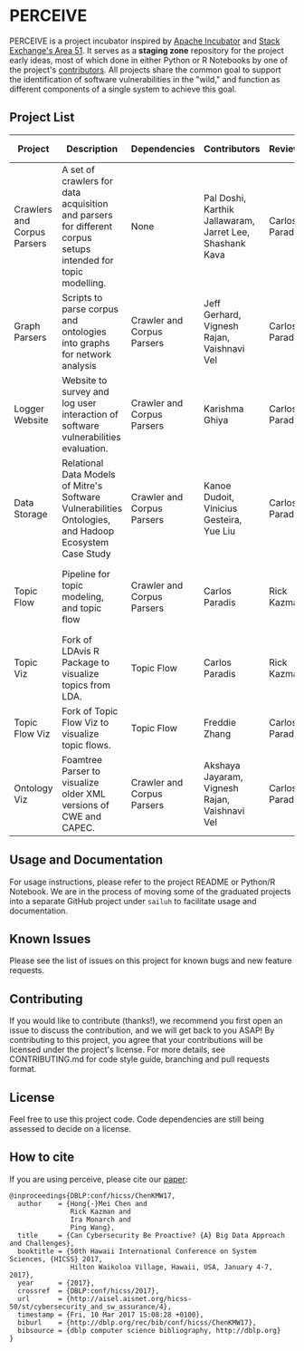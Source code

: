 # PERCEIVE

PERCEIVE is a project incubator inspired by [Apache Incubator](http://incubator.apache.org/) and [Stack Exchange's Area 51](https://area51.stackexchange.com/). It serves as a **staging zone** repository for the project early ideas, most of which done in either Python or R Notebooks by one of the project's [contributors](https://github.com/sailuh/perceive/graphs/contributors). All projects share the common goal to support the identification of software vulnerabilities in the "wild," and function as different components of a single system to achieve this goal. 

## Project List 

| Project                     | Description                                                                                                   | Dependencies               | Contributors                                  | Reviewer       | Semesters of Activity                          |
|-----------------------------|---------------------------------------------------------------------------------------------------------------|----------------------------|-----------------------------------------------|----------------|------------------------------------------------|
| Crawlers and Corpus Parsers | A set of crawlers for data acquisition and parsers for different corpus setups intended for topic modelling.  | None                       | Pal Doshi, Karthik Jallawaram, Jarret Lee, Shashank Kava     | Carlos Paradis | Fall 2016, Fall 2017                           |
| Graph Parsers               | Scripts to parse corpus and ontologies into graphs for network analysis                                       | Crawler and Corpus Parsers | Jeff Gerhard, Vignesh Rajan, Vaishnavi Vel    | Carlos Paradis | Spring 2017, Fall 2017                         |
| Logger Website              | Website to survey and log user interaction of software vulnerabilities evaluation.                            | Crawler and Corpus Parsers | Karishma Ghiya                                | Carlos Paradis | Spring 2017                                    |
| Data Storage                | Relational Data Models of Mitre's Software Vulnerabilities Ontologies, and Hadoop Ecosystem Case Study        | Crawler and Corpus Parsers | Kanoe Dudoit, Vinicius Gesteira, Yue Liu      | Carlos Paradis | Spring 2017, Fall 2017                         |
| Topic Flow                  | Pipeline for topic modeling, and topic flow                                                                   | Crawler and Corpus Parsers | Carlos Paradis                                | Rick Kazman    | Fall 2016, Spring 2017, Summer 2017, Fall 2017 |
| Topic Viz                   | Fork of LDAvis R Package to visualize topics from LDA.                                                        | Topic Flow                 | Carlos Paradis                                | Rick Kazman    | Fall 2017                                      |
| Topic Flow Viz              | Fork of Topic Flow Viz to visualize topic flows.                                                              | Topic Flow                 | Freddie Zhang                                 | Carlos Paradis | Fall 2017                                      |
| Ontology Viz                | Foamtree Parser to visualize older XML versions of CWE and CAPEC.                                             | Crawler and Corpus Parsers | Akshaya Jayaram, Vignesh Rajan, Vaishnavi Vel | Carlos Paradis | Spring 2017, Fall 2017                         |

## Usage and Documentation

For usage instructions, please refer to the project README or Python/R Notebook. We are in the process of moving some of the graduated projects into a separate GitHub project under `sailuh` to facilitate usage and documentation.

## Known Issues

Please see the list of issues on this project for known bugs and new feature requests.

## Contributing

If you would like to contribute (thanks!), we recommend you first open an issue to discuss the contribution, and we will get back to you ASAP! By contributing to this project, you agree that your contributions will be licensed under the project's license. For more details, see CONTRIBUTING.md for code style guide, branching and pull requests format.

## License

Feel free to use this project code. Code dependencies are still being assessed to decide on a license.

## How to cite 

If you are using perceive, please cite our [paper](https://scholarspace.manoa.hawaii.edu/bitstream/10125/41885/1/paper0736.pdf):

```
@inproceedings{DBLP:conf/hicss/ChenKMW17,
  author    = {Hong{-}Mei Chen and
               Rick Kazman and
               Ira Monarch and
               Ping Wang},
  title     = {Can Cybersecurity Be Proactive? {A} Big Data Approach and Challenges},
  booktitle = {50th Hawaii International Conference on System Sciences, {HICSS} 2017,
               Hilton Waikoloa Village, Hawaii, USA, January 4-7, 2017},
  year      = {2017},
  crossref  = {DBLP:conf/hicss/2017},
  url       = {http://aisel.aisnet.org/hicss-50/st/cybersecurity_and_sw_assurance/4},
  timestamp = {Fri, 10 Mar 2017 15:08:28 +0100},
  biburl    = {http://dblp.org/rec/bib/conf/hicss/ChenKMW17},
  bibsource = {dblp computer science bibliography, http://dblp.org}
}
```
